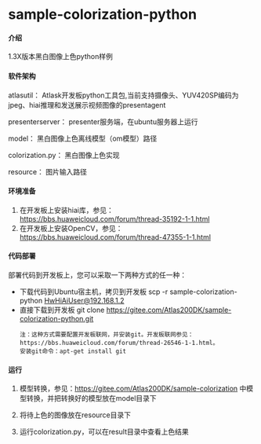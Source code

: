 # sample-colorization-python

#### 介绍
1.3X版本黑白图像上色python样例

#### 软件架构
atlasutil： Atlask开发板python工具包,当前支持摄像头、YUV420SP编码为jpeg、hiai推理和发送展示视频图像的presentagent

presenterserver： presenter服务端，在ubuntu服务器上运行

model：  黑白图像上色离线模型（om模型）路径

colorization.py： 黑白图像上色实现

resource： 图片输入路径


#### 环境准备
1. 在开发板上安装hiai库，参见：https://bbs.huaweicloud.com/forum/thread-35192-1-1.html
2. 在开发板上安装OpenCV，参见：https://bbs.huaweicloud.com/forum/thread-47355-1-1.html


#### 代码部署
部署代码到开发板上，您可以采取一下两种方式的任一种：
- 下载代码到Ubuntu宿主机，拷贝到开发板
    scp -r sample-colorization-python HwHiAiUser@192.168.1.2
- 直接下载到开发板
    git clone https://gitee.com/Atlas200DK/sample-colorization-python.git
    ```
    注：这种方式需要配置开发板联网，并安装git。开发板联网参见：https://bbs.huaweicloud.com/forum/thread-26546-1-1.html。
    安装git命令：apt-get install git
    ```

#### 运行
1.  模型转换，参见：https://gitee.com/Atlas200DK/sample-colorization 中模型转换，并把转换好的模型放在model目录下

2. 将待上色的图像放在resource目录下
3. 运行colorization.py，可以在result目录中查看上色结果